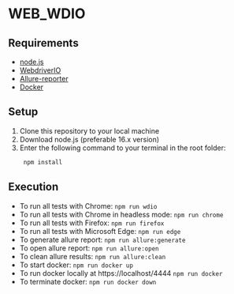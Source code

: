 # WEB_WDIO

## Requirements

 - [node.js](https://nodejs.org/)
 - [WebdriverIO](https://cypress.io/)
 - [Allure-reporter](https://github.com/bahmutov/cypress-if)
 - [Docker](https://www.docker.com)

## Setup

1. Clone this repository to your local machine
2. Download node.js (preferable 16.x version)
3. Enter the following command to your terminal in the root folder:
      ```bash
       npm install
      ```

## Execution

- To run all tests with Chrome:
    `npm run wdio`
- To run all tests with Chrome in headless mode:
    `npm run chrome` 
- To run all tests with Firefox:
    `npm run firefox`
- To run all tests with Microsoft Edge:
    `npm run edge`    
- To generate allure report:
    `npm run allure:generate`
- To open allure report:
    `npm run allure:open`
- To clean allure results:
    `npm run allure:clean`
- To start docker:
    `npm run docker up`
- To run docker locally at https://localhost/4444
    `npm run docker`
- To terminate docker:
    `npm run docker down`  
